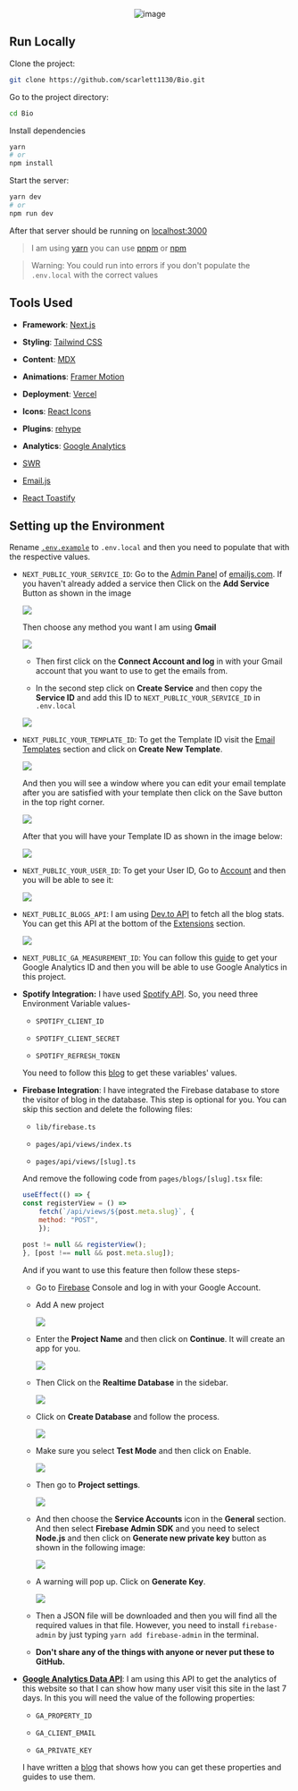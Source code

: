 <div align="center">

![image](https://user-images.githubusercontent.com/112562504/211177865-d7f5f8f3-a25c-490e-be0d-a9aed173d261.png)

</div>

## Run Locally

Clone the project:

```bash
git clone https://github.com/scarlett1130/Bio.git
```

Go to the project directory:

```bash
cd Bio
```

Install dependencies

```bash
yarn 
# or
npm install
```

Start the server:

```bash
yarn dev
# or
npm run dev
```

After that server should be running on [localhost:3000](http://localhost:3000)

> I am using [yarn](https://yarnpkg.com/) you can use [pnpm](https://pnpm.io/) or [npm](https://www.npmjs.com/)

> Warning: You could run into errors if you don't populate the `.env.local` with the correct values

## Tools Used

* **Framework**: [Next.js](https://nextjs.org/)
    
* **Styling**: [Tailwind CSS](https://tailwindcss.com/)
    
* **Content**: [MDX](https://github.com/mdx-js/mdx)
    
* **Animations**: [Framer Motion](https://framer.com/motion)
    
* **Deployment**: [Vercel](https://vercel.com)
    
* **Icons**: [React Icons](https://react-icons.github.io/react-icons/)
    
* **Plugins**: [rehype](https://github.com/rehypejs/rehype)
    
* **Analytics**: [Google Analytics](https://analytics.google.com/analytics/web/)
    
* [SWR](https://swr.vercel.app/)
    
* [Email.js](https://www.emailjs.com/)
    
* [React Toastify](https://github.com/fkhadra/react-toastify)
    

## Setting up the Environment

Rename [`.env.example`](/.env.example) to `.env.local` and then you need to populate that with the respective values.

* `NEXT_PUBLIC_YOUR_SERVICE_ID`: Go to the [Admin Panel](https://dashboard.emailjs.com/admin) of [emailjs.com](https://emailjs.com). If you haven't already added a service then Click on the **Add Service** Button as shown in the image
    
    ![](https://i.imgur.com/bK5wzkD.png)
    
    Then choose any method you want I am using **Gmail**
    
    ![](https://i.imgur.com/zTrFCNJ.png)
    
    * Then first click on the **Connect Account and log** in with your Gmail account that you want to use to get the emails from.
        
    * In the second step click on **Create Service** and then copy the **Service ID** and add this ID to `NEXT_PUBLIC_YOUR_SERVICE_ID` in `.env.local`
        
    
    ![](https://i.imgur.com/c8ZkUf5.png)
    
* `NEXT_PUBLIC_YOUR_TEMPLATE_ID`: To get the Template ID visit the [Email Templates](https://dashboard.emailjs.com/admin/templates) section and click on **Create New Template**.
    
    ![](https://i.imgur.com/TQLrQuz.png)
    
    And then you will see a window where you can edit your email template after you are satisfied with your template then click on the Save button in the top right corner.
    
    ![](https://i.imgur.com/98adqhN.png)
    
    After that you will have your Template ID as shown in the image below:
    
    ![](https://i.imgur.com/pcqKu3f.png)
    
* `NEXT_PUBLIC_YOUR_USER_ID`: To get your User ID, Go to [Account](https://dashboard.emailjs.com/admin/account) and then you will be able to see it:
    
    ![](https://i.imgur.com/oU3tBiY.png)
    
* `NEXT_PUBLIC_BLOGS_API`: I am using [Dev.to API](https://developers.forem.com/api) to fetch all the blog stats. You can get this API at the bottom of the [Extensions](https://dev.to/settings/extensions) section.
    
    ![](https://i.imgur.com/zh7V0ZB.png)
    
* `NEXT_PUBLIC_GA_MEASUREMENT_ID`: You can follow this [guide](https://support.google.com/analytics/answer/9539598?hl=en) to get your Google Analytics ID and then you will be able to use Google Analytics in this project.
    
* **Spotify Integration:** I have used [Spotify API](https://developer.spotify.com/documentation/web-api/). So, you need three Environment Variable values-
    
    * `SPOTIFY_CLIENT_ID`
        
    * `SPOTIFY_CLIENT_SECRET`
        
    * `SPOTIFY_REFRESH_TOKEN`
        
    
    You need to follow this [blog](https://portfolio-alex.web.app/blogs/spotify-api-nextjs) to get these variables' values.
    
* **Firebase Integration**: I have integrated the Firebase database to store the visitor of blog in the database. This step is optional for you. You can skip this section and delete the following files:
    
    * `lib/firebase.ts`
        
    * `pages/api/views/index.ts`
        
    * `pages/api/views/[slug].ts`
        
    
    And remove the following code from `pages/blogs/[slug].tsx` file:
    
    ```jsx
    useEffect(() => {
    const registerView = () =>
        fetch(`/api/views/${post.meta.slug}`, {
        method: "POST",
        });
    
    post != null && registerView();
    }, [post !== null && post.meta.slug]);
    ```
    
    And if you want to use this feature then follow these steps-
    
    * Go to [Firebase](https://console.firebase.google.com/) Console and log in with your Google Account.
        
    * Add A new project
        
        ![](https://i.imgur.com/cpnbIEi.png)
        
    * Enter the **Project Name** and then click on **Continue**. It will create an app for you.
        
        ![](https://i.imgur.com/XKNDIIq.png)
        
    * Then Click on the **Realtime Database** in the sidebar.
        
        ![](https://i.imgur.com/nDWYUvg.png)
        
    * Click on **Create Database** and follow the process.
        
        ![](https://i.imgur.com/LpVLnkk.png)
        
    * Make sure you select **Test Mode** and then click on Enable.
        
        ![](https://i.imgur.com/mjGNm8R.png)
        
    * Then go to **Project settings**.
        
        ![](https://i.imgur.com/HjqEPrD.png)
        
    * And then choose the **Service Accounts** icon in the **General** section. And then select **Firebase Admin SDK** and you need to select **Node.js** and then click on **Generate new private key** button as shown in the following image:
        
        ![](https://i.imgur.com/erPGdme.png)
        
    * A warning will pop up. Click on **Generate Key**.
        
        ![](https://i.imgur.com/utwTrAJ.png)
        
    * Then a JSON file will be downloaded and then you will find all the required values in that file. However, you need to install `firebase-admin` by just typing `yarn add firebase-admin` in the terminal.
        
    * **Don't share any of the things with anyone or never put these to GitHub.**
        
* [**Google Analytics Data API**](https://developers.google.com/analytics/devguides/reporting/data/v1): I am using this API to get the analytics of this website so that I can show how many user visit this site in the last 7 days. In this you will need the value of the following properties:
    
    * `GA_PROPERTY_ID`
        
    * `GA_CLIENT_EMAIL`
        
    * `GA_PRIVATE_KEY`
        
    
    I have written a [blog](https://portfolio-alex.web.app/blogs/google-analytics-data-api) that shows how you can get these properties and guides to use them.
    
